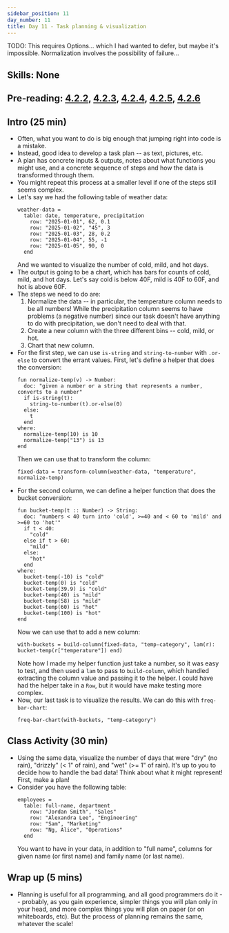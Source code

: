 ```yaml
---
sidebar_position: 11
day_number: 11
title: Day 11 - Task planning & visualization
---
```


TODO: This requires Options... which I had wanted to defer, but maybe it's
impossible. Normalization involves the possibility of failure...

## Skills: None

## Pre-reading: [4.2.2](https://dcic-world.org/2025-02-09/processing-tables.html#%28part._task-plans%29), [4.2.3](https://dcic-world.org/2025-02-09/processing-tables.html#(part._preparing-tables)), [4.2.4](https://dcic-world.org/2025-02-09/processing-tables.html#(part._naming-tables)), [4.2.5](https://dcic-world.org/2025-02-09/processing-tables.html#(part._naming-tables)), [4.2.6](https://dcic-world.org/2025-02-09/processing-tables.html#(part._.Summary__.Managing_a_.Data_.Analysis))

## Intro (25 min)
- Often, what you want to do is big enough that jumping right into code is a mistake.
- Instead, good idea to develop a task plan -- as text, pictures, etc. 
- A plan has concrete inputs & outputs, notes about what functions you might use, and a concrete sequence 
  of steps and how the data is transformed through them.
- You might repeat this process at a smaller level if one of the steps still seems complex. 
- Let's say we had the following table of weather data:
  ```pyret
  weather-data =
    table: date, temperature, precipitation
      row: "2025-01-01", 62, 0.1
      row: "2025-01-02", "45", 3
      row: "2025-01-03", 28, 0.2
      row: "2025-01-04", 55, -1
      row: "2025-01-05", 90, 0
    end
  ```
  And we wanted to visualize the number of cold, mild, and hot days.
- The output is going to be a chart, which has bars for counts of cold, mild,
  and hot days. Let's say cold is below 40F, mild is 40F to 60F, and hot is
  above 60F. 
- The steps we need to do are:
  1. Normalize the data -- in particular, the temperature column needs to be all
     numbers! While the precipitation column seems to have problems (a negative
     number) since our task doesn't have anything to do with precipitation, we
     don't need to deal with that.
  2. Create a new column with the three different bins -- cold, mild, or hot.
  3. Chart that new column. 
- For the first step, we can use `is-string` and `string-to-number` with `.or-else` 
  to convert the errant values. First, let's define a helper that does the conversion:
  ```pyret
  fun normalize-temp(v) -> Number:
    doc: "given a number or a string that represents a number, converts to a number"
    if is-string(t): 
      string-to-number(t).or-else(0)
    else: 
      t 
    end
  where:
    normalize-temp(10) is 10
    normalize-temp("13") is 13
  end
  ```
  Then we can use that to transform the column:
  ```pyret
  fixed-data = transform-column(weather-data, "temperature", normalize-temp)
  ```
- For the second column, we can define a helper function that does the bucket conversion:
  ```pyret
  fun bucket-temp(t :: Number) -> String:
    doc: "numbers < 40 turn into 'cold', >=40 and < 60 to 'mild' and >=60 to 'hot'"
    if t < 40:
      "cold"
    else if t > 60:
      "mild"
    else:
      "hot"
    end
  where:
    bucket-temp(-10) is "cold"
    bucket-temp(0) is "cold"
    bucket-temp(39.9) is "cold"
    bucket-temp(40) is "mild"
    bucket-temp(58) is "mild"
    bucket-temp(60) is "hot"
    bucket-temp(100) is "hot"
  end
  ```
  Now we can use that to add a new column:
  ```pyret
  with-buckets = build-column(fixed-data, "temp-category", lam(r): bucket-temp(r["temperature"]) end)
  ```
  Note how I made my helper function just take a number, so it was easy to test, and then used a `lam` to
  pass to `build-column`, which handled extracting the column value and passing it to the helper. I could have
  had the helper take in a `Row`, but it would have make testing more complex. 
- Now, our last task is to visualize the results. We can do this with `freq-bar-chart`:
  ```pyret
  freq-bar-chart(with-buckets, "temp-category")
  ```

## Class Activity (30 min)
- Using the same data, visualize the number of days that were "dry" (no rain),
  "drizzly" (< 1" of rain), and "wet" (>= 1" of rain). It's up to you to decide
  how to handle the bad data! Think about what it might represent! First, make a
  plan!
- Consider you have the following table:
  ```pyret
  employees =
    table: full-name, department
      row: "Jordan Smith", "Sales"
      row: "Alexandra Lee", "Engineering"
      row: "Sam", "Marketing"
      row: "Ng, Alice", "Operations"
    end
  ```
  You want to have in your data, in addition to "full name", columns for given name 
  (or first name) and family name (or last name).  

## Wrap up (5 mins)
- Planning is useful for all programming, and all good programmers do it --
  probably, as you gain experience, simpler things you will plan only in your
  head, and more complex things you will plan on paper (or on whiteboards, etc).
  But the process of planning remains the same, whatever the scale!
